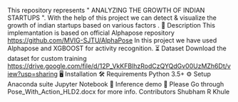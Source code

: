 This repository represents " ANALYZING THE GROWTH OF INDIAN STARTUPS ".
With the help of this project we can detect & visualize the growth of indian startups based on various factors .
📝 Description
This implemantation is based on official Alphapose repository https://github.com/MVIG-SJTU/AlphaPose
In this project we have used Alphapose and XGBOOST for activity recognition.
⏳ Dataset
Download the dataset for custom training
https://drive.google.com/file/d/12P_VkKFBlhzRodCzQYQdGv00UzMZh6Dt/view?usp=sharing
🖥️ Installation
🛠️ Requirements
Python 3.5+
⚙️ Setup
Anaconda suite
Jupyter Notebook
🎯 Inference demo
📖 Please Go through Pose_With_Action_HLD2.docx for more info.
Contributors 
Shubham R Khule
